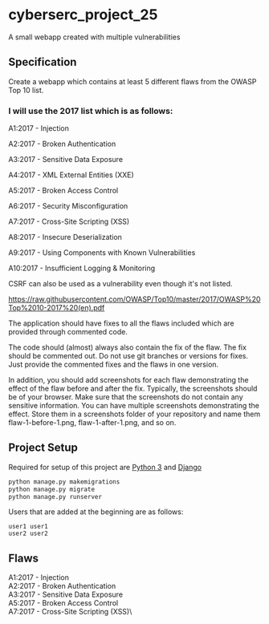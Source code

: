 # cyberserc_project_25
A small webapp created with multiple vulnerabilities

## Specification
Create a webapp which contains at least 5 different flaws from the OWASP Top 10 list.

### I will use the 2017 list which is as follows:
A1:2017 - Injection

A2:2017 - Broken Authentication 

A3:2017 - Sensitive Data Exposure

A4:2017 - XML External Entities (XXE)

A5:2017 - Broken Access Control

A6:2017 - Security Misconfiguration

A7:2017 - Cross-Site Scripting (XSS)

A8:2017 - Insecure Deserialization

A9:2017 - Using Components with Known Vulnerabilities

A10:2017 - Insufficient Logging & Monitoring

CSRF can also be used as a vulnerability even though it's not listed.

https://raw.githubusercontent.com/OWASP/Top10/master/2017/OWASP%20Top%2010-2017%20(en).pdf

The application should have fixes to all the flaws included which are provided through commented code.

The code should (almost) always also contain the fix of the flaw. The fix should be commented out. Do not use git branches or versions for fixes. Just provide the commented fixes and the flaws in one version.

In addition, you should add screenshots for each flaw demonstrating the effect of the flaw before and after the fix. Typically, the screenshots should be of your browser. Make sure that the screenshots do not contain any sensitive information. You can have multiple screenshots demonstrating the effect. Store them in a screenshots folder of your repository and name them flaw-1-before-1.png, flaw-1-after-1.png, and so on.

## Project Setup
Required for setup of this project are [Python 3](https://www.python.org/downloads/) and [Django](https://pypi.org/project/Django/)

```python
python manage.py makemigrations
python manage.py migrate
python manage.py runserver
```

Users that are added at the beginning are as follows:
```
user1 user1
user2 user2
```

## Flaws
A1:2017 - Injection\
A2:2017 - Broken Authentication\
A3:2017 - Sensitive Data Exposure\
A5:2017 - Broken Access Control\
A7:2017 - Cross-Site Scripting (XSS)\
